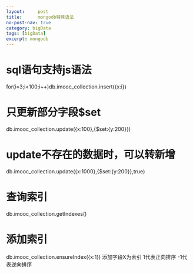 ```yaml
---
layout:     post
title:      mongodb特殊语法
no-post-nav: true
category: bigData
tags: [bigData]
excerpt: mongodb
---
```

# sql语句支持js语法
for(i=3;i<100;i++)db.imooc_collection.insert({x:i})
# 只更新部分字段$set
db.imooc_collection.update({x:100},{$set:{y:200}})
# update不存在的数据时，可以转新增
db.imooc_collection.update({x:1000},{$set:{y:200}},true)
# 查询索引
db.imooc_collection.getIndexes()
# 添加索引
db.imooc_collection.ensureIndex({x:1})
添加字段X为索引 1代表正向排序 -1代表逆向排序





